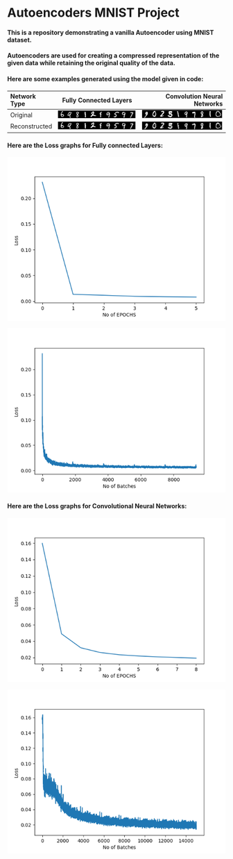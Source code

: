 # Autoencoders MNIST Project

#### This is a repository demonstrating a vanilla Autoencoder using MNIST dataset.

#### Autoencoders are used for creating a compressed representation of the given data while retaining the original quality of the data.

#### Here are some examples generated using the model given in code:

Network Type | Fully Connected Layers            | Convolution Neural Networks
:----------------|----------------|----------------:
Original | ![Original Image FC](images/fc_orig.png) | ![Original Image CNN](images/cnn_orig.png)
Reconstructed | ![Reconstructed Image FC](images/fc_regen.png) | ![Reconstructed Image CNN](images/cnn_regen.png)

#### Here are the Loss graphs for Fully connected Layers:

![Loss EPOCH Graph](images/fc_epoch.png)

![Loss Batch Graph](images/fc_batch.png)

#### Here are the Loss graphs for Convolutional Neural Networks:

![Loss EPOCH Graph](images/cnn_epoch.png)

![Loss Batch Graph](images/cnn_batch.png)

